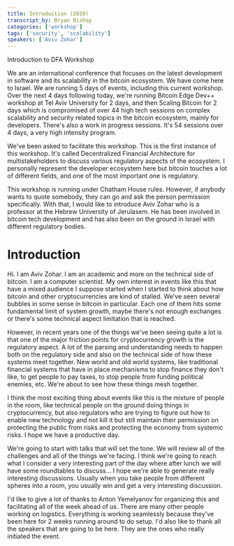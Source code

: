 ```yaml
---
title: Introduction (2019)
transcript_by: Bryan Bishop
categories: ['workshop']
tags: ['security', 'scalability']
speakers: ['Aviv Zohar']
---
```


Introduction to DFA Workshop

We are an international conference that focuses on the latest development in software and its scalability in the bitcoin ecosystem. We have come here to Israel. We are running 5 days of events, including this current workshop. Over the next 4 days following today, we're running Bitcoin Edge Dev++ workshop at Tel Aviv University for 2 days, and then Scaling Bitcoin for 2 days which is compromised of over 44 high tech sessions on complex scalability and security related topics in the bitcoin ecosystem, mainly for developers. There's also a work in progress sessions. It's 54 sessions over 4 days, a very high intensity program.

We've been asked to facilitate this workshop. This is the first instance of this workshop. It's called Decentralized Financial Architecture for multistakeholders to discuss various regulatory aspects of the ecosystem. I personally represent the developer ecosystem here but bitcoin touches a lot of different fields, and one of the most important one is regulatory.

This workshop is running under Chatham House rules. However, if anybody wants to quote somebody, they can go and ask the person permission specifically. With that, I would like to introduce Aviv Zohar who is a professor at the Hebrew University of Jerulasem. He has been involved in bitcoin tech development and has also been on the ground in Israel with different regulatory bodies.

# Introduction

Hi. I am Aviv Zohar. I am an academic and more on the technical side of bitcoin. I am a computer scientist. My own interest in events like this that have a mixed audience I suppose started when I started to think about how bitcoin and other cryptocurrencies are kind of stalled. We've seen several bubbles in some sense in bitcoin in particular. Each one of them hits some fundamental limit of system growth, maybe there's not enough exchanges or there's some technical aspect limitation that is reached.

However, in recent years one of the things we've been seeing quite a lot is that one of the major friction points for cryptocurrency growth is the regulatory aspect. A lot of the parsing and understanding needs to happen both on the regulatory side and also on the technical side of how these systems meet together. New world and old world systems, like traditional financial systems that have in place mechanisms to stop finance they don't like, to get people to pay taxes, to stop people from funding political enemies, etc. We're about to see how these things mesh together.

I think the most exciting thing about events like this is the mixture of people in the room, like technical people on the ground doing things in cryptocurrency, but also regulators who are trying to figure out how to enable new technology and not kill it but still maintain their permission on protecting the public from risks and protecting the economy from systemic risks. I hope we have a productive day.

We're going to start with talks that will set the tone. We will review all of the challenges and all of the things we're facing. I think we're going to reach what I consider a very interesting part of the day where after lunch we will have some roundtables to discuss... I hope we're able to generate really interesting discussions. Usually when you take people from different spheres into a room, you usually win and get a very interesting discussion.

I'd like to give a lot of thanks to Anton Yemelyanov for organizing this and facilitating all of the week ahead of us. There are many other people working on logistics. Everything is working seamlessly because they've been here for 2 weeks running around to do setup. I'd also like to thank all the speakers that are going to be here. They are the ones who really initiated the event.


